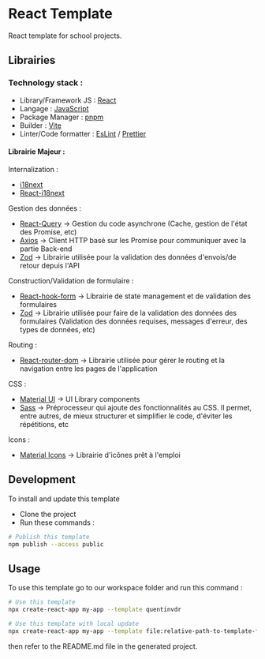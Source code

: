 # React Template

React template for school projects.

## Librairies

### Technology stack :

- Library/Framework JS : [React](https://reactjs.org/)
- Langage : [JavaScript](https://developer.mozilla.org/fr/docs/Web/JavaScript)
- Package Manager : [pnpm](https://pnpm.io/)
- Builder : [Vite](https://vitejs.dev/)
- Linter/Code formatter : [EsLint](https://eslint.org/) / [Prettier](https://prettier.io/)

#### Librairie Majeur :

Internalization :

- [i18next](https://www.i18next.com/)
- [React-i18next](https://react.i18next.com/)

Gestion des données :

- [React-Query](https://tanstack.com/query/v4/docs/react/overview) → Gestion du code asynchrone (Cache, gestion de l'état des Promise, etc)
- [Axios](https://axios-http.com/fr/docs/intro) → Client HTTP basé sur les Promise pour communiquer avec la partie Back-end
- [Zod](https://zod.dev/) → Librairie utilisée pour la validation des données d'envois/de retour depuis l'API

Construction/Validation de formulaire :

- [React-hook-form](https://react-hook-form.com/) → Librairie de state management et de validation des formulaires
- [Zod](https://zod.dev/) → Librairie utilisée pour faire de la validation des données des formulaires (Validation des données requises, messages d'erreur, des types de données, etc)

Routing :

- [React-router-dom](https://reactrouter.com/web/guides/quick-start) → Librairie utilisée pour gérer le routing et la navigation entre les pages de l'application

CSS :

- [Material UI](https://mui.com/) → UI Library components
- [Sass](https://sass-lang.com/) → Préprocesseur qui ajoute des fonctionnalités au CSS. Il permet, entre autres, de mieux structurer et simplifier le code, d'éviter les répétitions, etc

Icons :

- [Material Icons](https://mui.com/components/material-icons/) → Librairie d'icônes prêt à l'emploi

## Development

To install and update this template

- Clone the project
- Run these commands :

```bash
# Publish this template
npm publish --access public
```

## Usage

To use this template go to our workspace folder and run this command :

```bash
# Use this template
npx create-react-app my-app --template quentinvdr

# Use this template with local update
npx create-react-app my-app --template file:relative-path-to-template-folder
```

then refer to the README.md file in the generated project.
